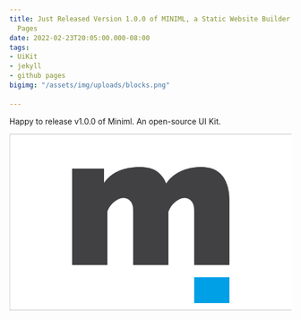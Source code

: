 ```yaml
---
title: Just Released Version 1.0.0 of MINIML, a Static Website Builder for Github
  Pages
date: 2022-02-23T20:05:00.000-08:00
tags:
- UiKit
- jekyll
- github pages
bigimg: "/assets/img/uploads/blocks.png"

---
```

Happy to release v1.0.0 of Miniml.  An open-source UI Kit.

![](/assets/img/uploads/screenshot.png)